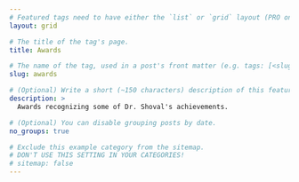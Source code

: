 ```yaml
---
# Featured tags need to have either the `list` or `grid` layout (PRO only).
layout: grid

# The title of the tag's page.
title: Awards

# The name of the tag, used in a post's front matter (e.g. tags: [<slug>]).
slug: awards

# (Optional) Write a short (~150 characters) description of this featured tag.
description: >
  Awards recognizing some of Dr. Shoval's achievements.

# (Optional) You can disable grouping posts by date.
no_groups: true

# Exclude this example category from the sitemap.
# DON'T USE THIS SETTING IN YOUR CATEGORIES!
# sitemap: false
---
```

